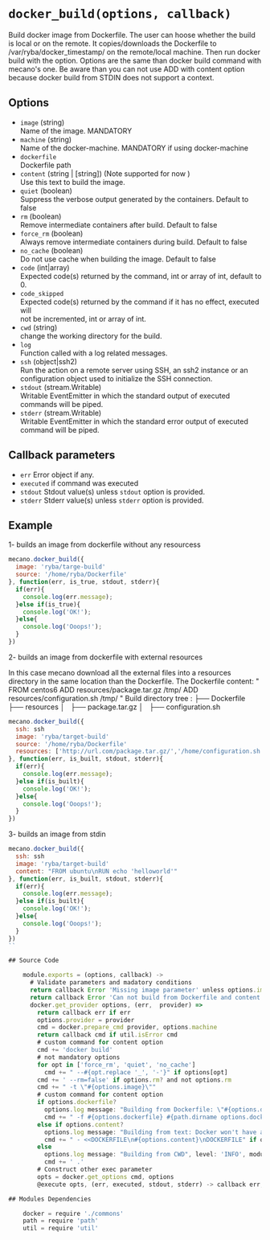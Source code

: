 
# `docker_build(options, callback)`

Build docker image from Dockerfile.
The user can hoose whether the build is local or on the remote.
It copies/downloads the Dockerfile to /var/ryba/docker_timestamp/
on the remote/local machine.
Then run docker build with the option.
Options are the same than docker build command with mecano's one.
Be aware than you can not use ADD with content option because docker build
from STDIN does not support a context.

## Options

*   `image` (string)   
    Name of the image. MANDATORY   
*   `machine` (string)   
    Name of the docker-machine. MANDATORY if using docker-machine   
*   `dockerfile`   
    Dockerfile path   
*   `content` (string | [string]) (Note supported for now )   
    Use this text to build the image.   
*   `quiet` (boolean)   
    Suppress the verbose output generated by the containers. Default to false   
*   `rm` (boolean)   
    Remove intermediate containers after build. Default to false   
*   `force_rm` (boolean)   
    Always remove intermediate containers during build. Default to false   
*   `no_cache` (boolean)   
    Do not use cache when building the image. Default to false   
*   `code`   (int|array)   
    Expected code(s) returned by the command, int or array of int, default to 0.   
*   `code_skipped`   
    Expected code(s) returned by the command if it has no effect, executed will   
    not be incremented, int or array of int.   
*   `cwd` (string)   
    change the working directory for the build.   
*   `log`   
    Function called with a log related messages.   
*   `ssh` (object|ssh2)   
    Run the action on a remote server using SSH, an ssh2 instance or an
    configuration object used to initialize the SSH connection.   
*   `stdout` (stream.Writable)   
    Writable EventEmitter in which the standard output of executed commands will
    be piped.   
*   `stderr` (stream.Writable)   
    Writable EventEmitter in which the standard error output of executed command
    will be piped.   

## Callback parameters

*   `err`
    Error object if any.
*   `executed`
    if command was executed
*   `stdout`
    Stdout value(s) unless `stdout` option is provided.
*   `stderr`
    Stderr value(s) unless `stderr` option is provided.

## Example

1- builds an image from dockerfile without any resourcess

```javascript
mecano.docker_build({
  image: 'ryba/targe-build'
  source: '/home/ryba/Dockerfile'
}, function(err, is_true, stdout, stderr){
  if(err){
    console.log(err.message);
  }else if(is_true){
    console.log('OK!');
  }else{
    console.log('Ooops!');
  }
})
```

2- builds an image from dockerfile with external resources

In this case mecano download all the external files into a resources directory in the same location
than the Dockerfile.
The Dockerfile content:   "
                            FROM centos6
                            ADD resources/package.tar.gz /tmp/
                            ADD resources/configuration.sh /tmp/
                          "
Build directory tree :
                          ├── Dockerfile
                          ├── resources
                          │   ├── package.tar.gz
                          │   ├── configuration.sh

```javascript
mecano.docker_build({
  ssh: ssh
  image: 'ryba/target-build'
  source: '/home/ryba/Dockerfile'
  resources: ['http://url.com/package.tar.gz/','/home/configuration.sh']
}, function(err, is_built, stdout, stderr){
  if(err){
    console.log(err.message);
  }else if(is_built){
    console.log('OK!');
  }else{
    console.log('Ooops!');
  }
})
```

3- builds an image from stdin

```javascript
mecano.docker_build({
  ssh: ssh
  image: 'ryba/target-build'
  content: "FROM ubuntu\nRUN echo 'helloworld'"
}, function(err, is_built, stdout, stderr){
  if(err){
    console.log(err.message);
  }else if(is_built){
    console.log('OK!');
  }else{
    console.log('Ooops!');
  }
})
``

## Source Code

    module.exports = (options, callback) ->
      # Validate parameters and madatory conditions
      return callback Error 'Missing image parameter' unless options.image?
      return callback Error 'Can not build from Dockerfile and content' if options.content? and options.dockerfile?
      docker.get_provider options, (err,  provider) =>
        return callback err if err
        options.provider = provider
        cmd = docker.prepare_cmd provider, options.machine
        return callback cmd if util.isError cmd
        # custom command for content option
        cmd += 'docker build'
        # not mandatory options
        for opt in ['force_rm', 'quiet', 'no_cache']
          cmd += " --#{opt.replace '_', '-'}" if options[opt]
        cmd += ' --rm=false' if options.rm? and not options.rm
        cmd += " -t \"#{options.image}\""
        # custom command for content option
        if options.dockerfile?
          options.log message: "Building from Dockerfile: \"#{options.dockerfile}\"", level: 'INFO', module: 'mecano/docker/build'
          cmd += " -f #{options.dockerfile} #{path.dirname options.dockerfile}"
        else if options.content?
          options.log message: "Building from text: Docker won't have a context. ADD/COPY not working", level: 'WARN', module: 'mecano/docker/build'
          cmd += " - <<DOCKERFILE\n#{options.content}\nDOCKERFILE" if options.content?
        else
          options.log message: "Building from CWD", level: 'INFO', module: 'mecano/docker/build'
          cmd += ' .'
        # Construct other exec parameter
        opts = docker.get_options cmd, options
        @execute opts, (err, executed, stdout, stderr) -> callback err, executed, stdout, stderr

## Modules Dependencies

    docker = require './commons'
    path = require 'path'
    util = require 'util'

